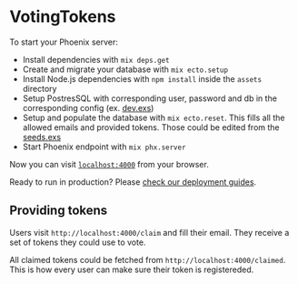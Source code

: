 # VotingTokens

To start your Phoenix server:

  * Install dependencies with `mix deps.get`
  * Create and migrate your database with `mix ecto.setup`
  * Install Node.js dependencies with `npm install` inside the `assets` directory
  * Setup PostresSQL with corresponding user, password and db in the
    corresponding config (ex. [dev.exs](config/dev.exs))
  * Setup and populate the database with `mix ecto.reset`. This fills all the
    allowed emails and provided tokens. Those could be edited from the
    [seeds.exs](priv/repo/seeds.exs)
  * Start Phoenix endpoint with `mix phx.server`

Now you can visit [`localhost:4000`](http://localhost:4000) from your browser.

Ready to run in production? Please [check our deployment guides](https://hexdocs.pm/phoenix/deployment.html).

## Providing tokens

Users visit `http://localhost:4000/claim` and fill their email. They receive a
set of tokens they could use to vote.

All claimed tokens could be fetched from `http://localhost:4000/claimed`. This
is how every user can make sure their token is registereded.

